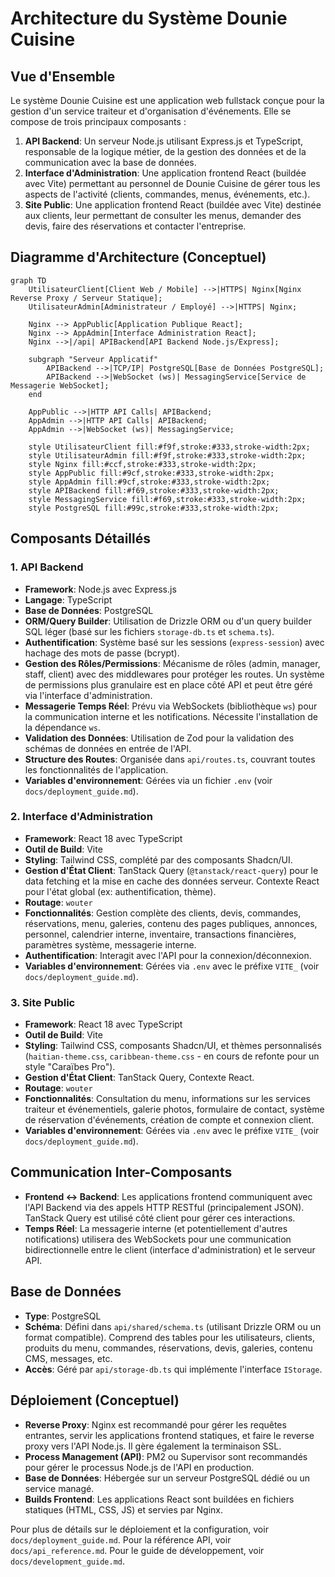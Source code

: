 # Architecture du Système Dounie Cuisine

## Vue d'Ensemble

Le système Dounie Cuisine est une application web fullstack conçue pour la gestion d'un service traiteur et d'organisation d'événements. Elle se compose de trois principaux composants :

1.  **API Backend**: Un serveur Node.js utilisant Express.js et TypeScript, responsable de la logique métier, de la gestion des données et de la communication avec la base de données.
2.  **Interface d'Administration**: Une application frontend React (buildée avec Vite) permettant au personnel de Dounie Cuisine de gérer tous les aspects de l'activité (clients, commandes, menus, événements, etc.).
3.  **Site Public**: Une application frontend React (buildée avec Vite) destinée aux clients, leur permettant de consulter les menus, demander des devis, faire des réservations et contacter l'entreprise.

## Diagramme d'Architecture (Conceptuel)

```mermaid
graph TD
    UtilisateurClient[Client Web / Mobile] -->|HTTPS| Nginx[Nginx Reverse Proxy / Serveur Statique];
    UtilisateurAdmin[Administrateur / Employé] -->|HTTPS| Nginx;

    Nginx --> AppPublic[Application Publique React];
    Nginx --> AppAdmin[Interface Administration React];
    Nginx -->|/api| APIBackend[API Backend Node.js/Express];

    subgraph "Serveur Applicatif"
        APIBackend -->|TCP/IP| PostgreSQL[Base de Données PostgreSQL];
        APIBackend -->|WebSocket (ws)| MessagingService[Service de Messagerie WebSocket];
    end

    AppPublic -->|HTTP API Calls| APIBackend;
    AppAdmin -->|HTTP API Calls| APIBackend;
    AppAdmin -->|WebSocket (ws)| MessagingService;

    style UtilisateurClient fill:#f9f,stroke:#333,stroke-width:2px;
    style UtilisateurAdmin fill:#f9f,stroke:#333,stroke-width:2px;
    style Nginx fill:#ccf,stroke:#333,stroke-width:2px;
    style AppPublic fill:#9cf,stroke:#333,stroke-width:2px;
    style AppAdmin fill:#9cf,stroke:#333,stroke-width:2px;
    style APIBackend fill:#f69,stroke:#333,stroke-width:2px;
    style MessagingService fill:#f69,stroke:#333,stroke-width:2px;
    style PostgreSQL fill:#99c,stroke:#333,stroke-width:2px;
```

## Composants Détaillés

### 1. API Backend

*   **Framework**: Node.js avec Express.js
*   **Langage**: TypeScript
*   **Base de Données**: PostgreSQL
*   **ORM/Query Builder**: Utilisation de Drizzle ORM ou d'un query builder SQL léger (basé sur les fichiers `storage-db.ts` et `schema.ts`).
*   **Authentification**: Système basé sur les sessions (`express-session`) avec hachage des mots de passe (bcrypt).
*   **Gestion des Rôles/Permissions**: Mécanisme de rôles (admin, manager, staff, client) avec des middlewares pour protéger les routes. Un système de permissions plus granulaire est en place côté API et peut être géré via l'interface d'administration.
*   **Messagerie Temps Réel**: Prévu via WebSockets (bibliothèque `ws`) pour la communication interne et les notifications. Nécessite l'installation de la dépendance `ws`.
*   **Validation des Données**: Utilisation de Zod pour la validation des schémas de données en entrée de l'API.
*   **Structure des Routes**: Organisée dans `api/routes.ts`, couvrant toutes les fonctionnalités de l'application.
*   **Variables d'environnement**: Gérées via un fichier `.env` (voir `docs/deployment_guide.md`).

### 2. Interface d'Administration

*   **Framework**: React 18 avec TypeScript
*   **Outil de Build**: Vite
*   **Styling**: Tailwind CSS, complété par des composants Shadcn/UI.
*   **Gestion d'État Client**: TanStack Query (`@tanstack/react-query`) pour le data fetching et la mise en cache des données serveur. Contexte React pour l'état global (ex: authentification, thème).
*   **Routage**: `wouter`
*   **Fonctionnalités**: Gestion complète des clients, devis, commandes, réservations, menu, galeries, contenu des pages publiques, annonces, personnel, calendrier interne, inventaire, transactions financières, paramètres système, messagerie interne.
*   **Authentification**: Interagit avec l'API pour la connexion/déconnexion.
*   **Variables d'environnement**: Gérées via `.env` avec le préfixe `VITE_` (voir `docs/deployment_guide.md`).

### 3. Site Public

*   **Framework**: React 18 avec TypeScript
*   **Outil de Build**: Vite
*   **Styling**: Tailwind CSS, composants Shadcn/UI, et thèmes personnalisés (`haitian-theme.css`, `caribbean-theme.css` - en cours de refonte pour un style "Caraïbes Pro").
*   **Gestion d'État Client**: TanStack Query, Contexte React.
*   **Routage**: `wouter`
*   **Fonctionnalités**: Consultation du menu, informations sur les services traiteur et événementiels, galerie photos, formulaire de contact, système de réservation d'événements, création de compte et connexion client.
*   **Variables d'environnement**: Gérées via `.env` avec le préfixe `VITE_` (voir `docs/deployment_guide.md`).

## Communication Inter-Composants

*   **Frontend <-> Backend**: Les applications frontend communiquent avec l'API Backend via des appels HTTP RESTful (principalement JSON). TanStack Query est utilisé côté client pour gérer ces interactions.
*   **Temps Réel**: La messagerie interne (et potentiellement d'autres notifications) utilisera des WebSockets pour une communication bidirectionnelle entre le client (interface d'administration) et le serveur API.

## Base de Données

*   **Type**: PostgreSQL
*   **Schéma**: Défini dans `api/shared/schema.ts` (utilisant Drizzle ORM ou un format compatible). Comprend des tables pour les utilisateurs, clients, produits du menu, commandes, réservations, devis, galeries, contenu CMS, messages, etc.
*   **Accès**: Géré par `api/storage-db.ts` qui implémente l'interface `IStorage`.

## Déploiement (Conceptuel)

*   **Reverse Proxy**: Nginx est recommandé pour gérer les requêtes entrantes, servir les applications frontend statiques, et faire le reverse proxy vers l'API Node.js. Il gère également la terminaison SSL.
*   **Process Management (API)**: PM2 ou Supervisor sont recommandés pour gérer le processus Node.js de l'API en production.
*   **Base de Données**: Hébergée sur un serveur PostgreSQL dédié ou un service managé.
*   **Builds Frontend**: Les applications React sont buildées en fichiers statiques (HTML, CSS, JS) et servies par Nginx.

Pour plus de détails sur le déploiement et la configuration, voir `docs/deployment_guide.md`.
Pour la référence API, voir `docs/api_reference.md`.
Pour le guide de développement, voir `docs/development_guide.md`.
